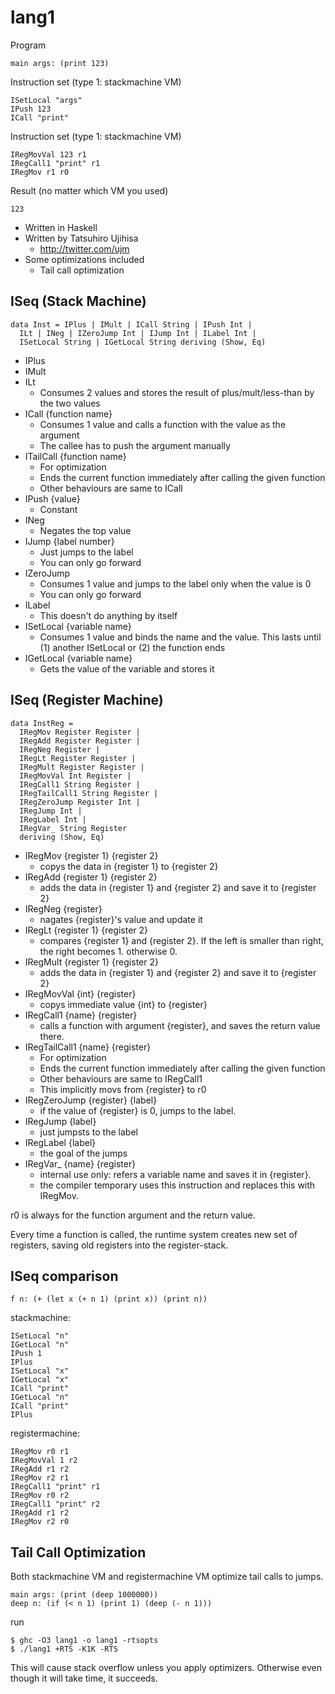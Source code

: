 # lang1

Program

    main args: (print 123)

Instruction set (type 1: stackmachine VM)

    ISetLocal "args"
    IPush 123
    ICall "print"

Instruction set (type 1: stackmachine VM)

    IRegMovVal 123 r1
    IRegCall1 "print" r1
    IRegMov r1 r0

Result (no matter which VM you used)

    123

* Written in Haskell
* Written by Tatsuhiro Ujihisa
    * <http://twitter.com/ujm>
* Some optimizations included
    * Tail call optimization

## ISeq (Stack Machine)

    data Inst = IPlus | IMult | ICall String | IPush Int |
      ILt | INeg | IZeroJump Int | IJump Int | ILabel Int |
      ISetLocal String | IGetLocal String deriving (Show, Eq)

* IPlus
* IMult
* ILt
    * Consumes 2 values and stores the result of plus/mult/less-than by the two values
* ICall {function name}
    * Consumes 1 value and calls a function with the value as the argument
    * The callee has to push the argument manually
* ITailCall {function name}
    * For optimization
    * Ends the current function immediately after calling the given function
    * Other behaviours are same to ICall
* IPush {value}
    * Constant
* INeg
    * Negates the top value
* IJump {label number}
    * Just jumps to the label
    * You can only go forward
* IZeroJump
    * Consumes 1 value and jumps to the label only when the value is 0
    * You can only go forward
* ILabel
    * This doesn't do anything by itself
* ISetLocal {variable name}
    * Consumes 1 value and binds the name and the value. This lasts until (1) another ISetLocal or (2) the function ends
* IGetLocal {variable name}
    * Gets the value of the variable and stores it

## ISeq (Register Machine)

    data InstReg =
      IRegMov Register Register |
      IRegAdd Register Register |
      IRegNeg Register |
      IRegLt Register Register |
      IRegMult Register Register |
      IRegMovVal Int Register |
      IRegCall1 String Register |
      IRegTailCall1 String Register |
      IRegZeroJump Register Int |
      IRegJump Int |
      IRegLabel Int |
      IRegVar_ String Register
      deriving (Show, Eq)

* IRegMov {register 1} {register 2}
    * copys the data in {register 1} to {register 2}
* IRegAdd {register 1} {register 2}
    * adds the data in {register 1} and {register 2} and save it to {register 2}
* IRegNeg {register}
    * nagates {register}'s value and update it
* IRegLt {register 1} {register 2}
    * compares {register 1} and {register 2}. If the left is smaller than right, the right becomes 1. otherwise 0.
* IRegMult {register 1} {register 2}
    * adds the data in {register 1} and {register 2} and save it to {register 2}
* IRegMovVal {int} {register}
    * copys immediate value {int} to {register}
* IRegCall1 {name} {register}
    * calls a function with argument {register}, and saves the return value there.
* IRegTailCall1 {name} {register}
    * For optimization
    * Ends the current function immediately after calling the given function
    * Other behaviours are same to IRegCall1
    * This implicitly movs from {register} to r0
* IRegZeroJump {register} {label}
    * if the value of {register} is 0, jumps to the label.
* IRegJump {label}
    * just jumpsts to the label
* IRegLabel {label}
    * the goal of the jumps
* IRegVar\_ {name} {register}
    * internal use only: refers a variable name and saves it in {register}.
    * the compiler temporary uses this instruction and replaces this with IRegMov.

r0 is always for the function argument and the return value.

Every time a function is called, the runtime system creates new set of registers, saving old registers into the register-stack.

## ISeq comparison

    f n: (+ (let x (+ n 1) (print x)) (print n))

stackmachine:

    ISetLocal "n"
    IGetLocal "n"
    IPush 1
    IPlus
    ISetLocal "x"
    IGetLocal "x"
    ICall "print"
    IGetLocal "n"
    ICall "print"
    IPlus

registermachine:

    IRegMov r0 r1
    IRegMovVal 1 r2
    IRegAdd r1 r2
    IRegMov r2 r1
    IRegCall1 "print" r1
    IRegMov r0 r2
    IRegCall1 "print" r2
    IRegAdd r1 r2
    IRegMov r2 r0

## Tail Call Optimization

Both stackmachine VM and registermachine VM optimize tail calls to jumps.

    main args: (print (deep 1000000))
    deep n: (if (< n 1) (print 1) (deep (- n 1)))

run

    $ ghc -O3 lang1 -o lang1 -rtsopts
    $ ./lang1 +RTS -K1K -RTS

This will cause stack overflow unless you apply optimizers. Otherwise even though it will take time, it succeeds.
